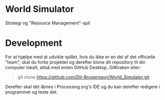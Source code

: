 # World Simulator
Strategi og "Resource Management"-spil







# Development
For at hjælpe med at udvikle spillet, hvis du ikke er en del af det officielle "team", 
skal du forke projektet og derefter klone dit repository til din computer lokalt, altså med enten GitHub Desktop, GitKraken eller:
> git clone https://github.com/Dit-Brugernavn/World_Simulator.git

Derefter skal det åbnes i Processing.org's IDE og du kan derefter redigere i programmet og teste det.
